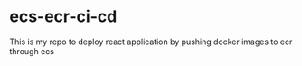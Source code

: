 # ecs-ecr-ci-cd
This is  my repo to deploy react application by pushing docker images to ecr through ecs

